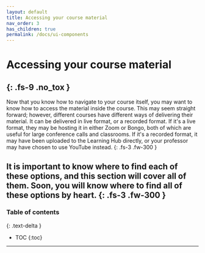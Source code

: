 ```yaml
---
layout: default
title: Accessing your course material
nav_order: 3
has_children: true
permalink: /docs/ui-components
---
```


# Accessing your course material
{: .fs-9 .no_tox }
---
Now that you know how to navigate to your course itself, you may want to know how to access the material inside the course. This may seem straight forward; however, different courses have different ways of delivering their material. It can be delivered in live format, or a recorded format. If it's a live format, they may be hosting it in either Zoom or Bongo, both of which are useful for large conference calls and classrooms. If it's a recorded format, it may have been uploaded to the Learning Hub directly, or your professor may have chosen to use YouTube instead.
{: .fs-3 .fw-300 }

It is important to know where to find each of these options, and this section will cover all of them. Soon, you will know where to find all of these options by heart.
{: .fs-3 .fw-300 }
---

### Table of contents
{: .text-delta }
* TOC
{:toc}

---
